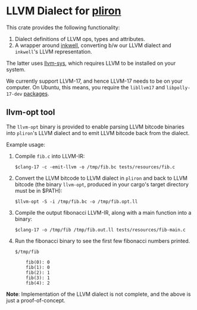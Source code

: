 # LLVM Dialect for [pliron](../README.md)

This crate provides the following functionality:
1. Dialect definitions of LLVM ops, types and attributes.
2. A wrapper around [inkwell](https://thedan64.github.io/inkwell/),
  converting b/w our LLVM dialect and `inkwell`'s LLVM representation.

The latter uses [llvm-sys](https://thedan64.github.io/inkwell/),
which requires LLVM to be installed on your system.

We currently support LLVM-17, and hence LLVM-17 needs to be on your computer.
On Ubuntu, this means, you require the `libllvm17` and `libpolly-17-dev`
[packages](https://thedan64.github.io/inkwell/).

## llvm-opt tool
The `llvm-opt` binary is provided to enable parsing LLVM bitcode binaries
into `pliron`'s LLVM dialect and to emit LLVM bitcode back from the dialect.

Example usage:
1. Compile `fib.c` into LLVM-IR:
  
    `$clang-17 -c -emit-llvm -o /tmp/fib.bc tests/resources/fib.c `

2. Convert the LLVM bitcode to LLVM dialect in `pliron` and back to
LLVM bitcode (the binary `llvm-opt`, produced in your cargo's target
directory must be in $PATH):

    `$llvm-opt -S -i /tmp/fib.bc -o /tmp/fib.opt.ll`

3. Compile the output fibonacci LLVM-IR, along with a main function
into a binary:

    `$clang-17 -o /tmp/fib /tmp/fib.out.ll tests/resources/fib-main.c`

4. Run the fibonacci binary to see the first few fibonacci numbers
printed.

    `$/tmp/fib`

    ```
        fib(0): 0
        fib(1): 0
        fib(2): 1
        fib(3): 1
        fib(4): 2
    ```

**Note**: Implementation of the LLVM dialect is not complete, and the above is just a proof-of-concept.